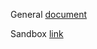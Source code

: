 General [document](https://www.jenkins.io/doc/book/pipeline/)

Sandbox [link](https://www.tutorialspoint.com/execute_groovy_online.php)

